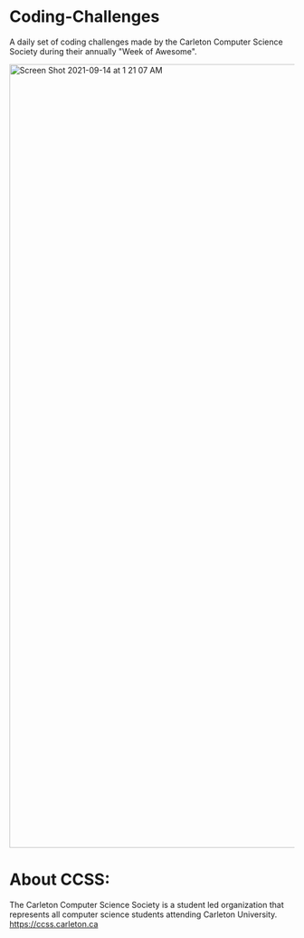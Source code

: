 # Coding-Challenges
A daily set of coding challenges made by the Carleton Computer Science Society during their annually "Week of Awesome".

<img width="1382" alt="Screen Shot 2021-09-14 at 1 21 07 AM" src="https://user-images.githubusercontent.com/74938190/133199452-5202c608-e256-46cd-809c-2cf6826af4fc.png">

# About CCSS:
The Carleton Computer Science Society is a student led organization that represents all computer science students attending Carleton University.
https://ccss.carleton.ca
